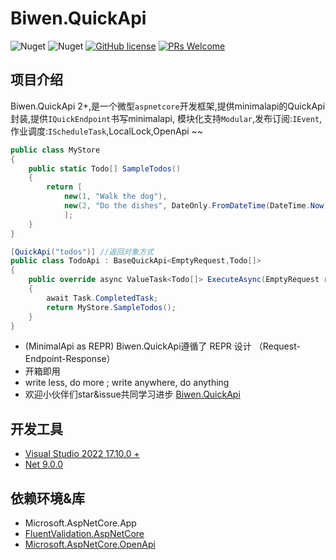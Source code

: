 ﻿---
_disableNewTab: true
_lang: zh-CN
_layout: landing
_appLogoUrl: https://github.com/vipwan/Biwen.QuickApi
---

# Biwen.QuickApi

![Nuget](https://img.shields.io/nuget/v/Biwen.QuickApi)
![Nuget](https://img.shields.io/nuget/dt/Biwen.QuickApi)
[![GitHub license](https://img.shields.io/badge/license-MIT-blue.svg)](https://github.com/vipwan/Biwen.QuickApi/blob/master/LICENSE.txt) 
[![PRs Welcome](https://img.shields.io/badge/PRs-welcome-brightgreen.svg)](https://github.com/vipwan/Biwen.QuickApi/pulls) 

## 项目介绍
Biwen.QuickApi 2+,是一个微型`aspnetcore`开发框架,提供minimalapi的QuickApi封装,提供`IQuickEndpoint`书写minimalapi,
模块化支持`Modular`,发布订阅:`IEvent`,作业调度:`IScheduleTask`,LocalLock,OpenApi ~~

```csharp
public class MyStore
{
    public static Todo[] SampleTodos()
    {
        return [
            new(1, "Walk the dog"),
            new(2, "Do the dishes", DateOnly.FromDateTime(DateTime.Now)),
            ];
    }
}

[QuickApi("todos")] //返回对象方式
public class TodoApi : BaseQuickApi<EmptyRequest,Todo[]>
{
    public override async ValueTask<Todo[]> ExecuteAsync(EmptyRequest request)
    {
        await Task.CompletedTask;
        return MyStore.SampleTodos();
    }
}
```
- (MinimalApi as REPR) Biwen.QuickApi遵循了 REPR 设计 （Request-Endpoint-Response）
- 开箱即用
- write less, do more ; write anywhere, do anything  
- 欢迎小伙伴们star&issue共同学习进步 [Biwen.QuickApi](https://github.com/vipwan/Biwen.QuickApi)

## 开发工具

- [Visual Studio 2022 17.10.0 +](https://learn.microsoft.com/zh-cn/visualstudio/releases/2022/release-notes-preview)
- [Net 9.0.0](https://dotnet.microsoft.com/zh-cn/download/dotnet/9.0)

## 依赖环境&库

- Microsoft.AspNetCore.App
- [FluentValidation.AspNetCore](https://www.nuget.org/packages/FluentValidation.AspNetCore/11.3.0)
- [Microsoft.AspNetCore.OpenApi](https://www.nuget.org/packages/Microsoft.AspNetCore.OpenApi/8.0.6)